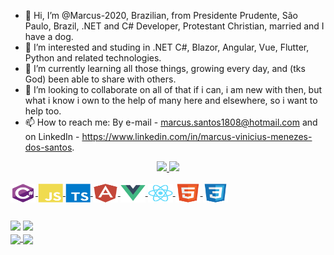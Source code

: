 - 👋 Hi, I’m @Marcus-2020, Brazilian, from Presidente Prudente, São Paulo, Brazil, .NET and C# Developer, Protestant Christian, married and I have a dog. 
- 👀 I’m interested and studing in .NET C#, Blazor, Angular, Vue, Flutter, Python and related technologies.
- 🌱 I’m currently learning all those things, growing every day, and (tks God) been able to share with others.
- 💞️ I’m looking to collaborate on all of that if i can, i am new with then, but what i know i own to the help of many here and elsewhere, so i want to help too.
- 📫 How to reach me: By e-mail - marcus.santos1808@hotmail.com and on LinkedIn - https://www.linkedin.com/in/marcus-vinicius-menezes-dos-santos.

<div align="center">
  <a href="https://github.com/Marcus-2020">
  <img height="180em" src="https://github-readme-stats.vercel.app/api?username=Marcus-2020&show_icons=true&theme=github_dark&include_all_commits=true&count_private=true"/>
  <img height="180em" src="https://github-readme-stats.vercel.app/api/top-langs/?username=Marcus-2020&layout=compact&langs_count=7&theme=github_dark "/>
</div>
<div style="display: inline_block"><br>
  <img align="center" alt="Marcus-Csharp" height="30" width="40" src="https://raw.githubusercontent.com/devicons/devicon/master/icons/csharp/csharp-original.svg">
  <img align="center" alt="Marcus-Js" height="30" width="40" src="https://raw.githubusercontent.com/devicons/devicon/master/icons/javascript/javascript-plain.svg">
  <img align="center" alt="Marcus-Ts" height="30" width="40" src="https://raw.githubusercontent.com/devicons/devicon/master/icons/typescript/typescript-plain.svg">
  <img align="center" alt="Marcus-Angular" height="30" width="40" src="https://raw.githubusercontent.com/devicons/devicon/master/icons/angularjs/angularjs-plain.svg">
  <img align="center" alt="Marcus-Vue" height="30" width="40" src="https://raw.githubusercontent.com/devicons/devicon/master/icons/vuejs/vuejs-original.svg">
  <img align="center" alt="Marcus-React" height="30" width="40" src="https://raw.githubusercontent.com/devicons/devicon/master/icons/react/react-original.svg">
  <img align="center" alt="Marcus-HTML" height="30" width="40" src="https://raw.githubusercontent.com/devicons/devicon/master/icons/html5/html5-original.svg">
  <img align="center" alt="Marcus-CSS" height="30" width="40" src="https://raw.githubusercontent.com/devicons/devicon/master/icons/css3/css3-original.svg">
</div>

##

<div>
<a href = "mailto:marcus.santos1808@htomail.com"><img src="https://img.shields.io/badge/Microsoft_Outlook-0078D4?style=for-the-badge&logo=microsoft-outlook&logoColor=white" target="_blank"></a>
  <a href="https://www.linkedin.com/in/marcus-vinicius-menezes-dos-santos" target="_blank"><img src="https://img.shields.io/badge/-LinkedIn-%230077B5?style=for-the-badge&logo=linkedin&logoColor=white" target="_blank"></a> 
</div>

<a href="https://github.com/Marcus-2020/e-commerce-angular-net">
  <img align="center" src="https://github-readme-stats.vercel.app/api/pin/?username=Marcus-2020&repo=e-commerce-angular-net&theme=github_dark" />
</a>
<a href="https://github.com/Marcus-2020/digital_business_card">
  <img align="center" src="https://github-readme-stats.vercel.app/api/pin/?username=Marcus-2020&repo=digital_business_card&theme=github_dark" />
</a>

<!---
Marcus-2020/Marcus-2020 is a ✨ special ✨ repository because its `README.md` (this file) appears on your GitHub profile.
You can click the Preview link to take a look at your changes.
--->
